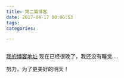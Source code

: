```yaml
---
title: 第二篇博客
date: 2017-04-17 00:06:53
tags:
categories: 

---
```

![]()

[我的博客地址](https://github.com/jiangxiangui)
现在已经很晚了，我还没有睡觉....

努力，为了更美好的明天！